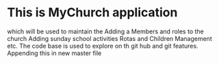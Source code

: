 # This is MyChurch application 
which will be used to maintain the Adding a Members and roles to the church
Adding sunday school activities Rotas and Children Management etc.
The code base is used to explore on th git hub and git features.
Appending this in new master file
